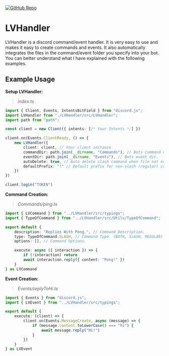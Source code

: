 <a href='https://github.com/lvorex/LVHandler' target='_blank'>![GitHub Repo](https://img.shields.io/github/stars/lvorex/LVHandler?style=social)</a>

# LVHandler

LVHandler is a discord command/event handler. It is very easy to use and makes it easy to create commands and events. 
It also automatically integrates the files in the command/event folder you specify into your bot.
You can better understand what I have explained with the following examples.

## Example Usage

**Setup LVHandler:**
> _index.ts_
```ts
import { Client, Events, IntentsBitField } from "discord.js";
import LVHandler from "./LVHandler/src/LVHandler";
import path from "path";

const client = new Client({ intents: [/* Your Intents */] })

client.on(Events.ClientReady, () => {
    new LVHandler({
        client: client, // Your client instance
        commandDir: path.join(__dirname, "Commands"), // Bots command dir.
        eventDir: path.join(__dirname, "Events"), // Bots event dir.
        autoDelete: true, // Auto delete slash command when file not exists.
        defaultPrefix: "!" // Default prefix for non-slash (regular) commands.
    })
})

client.login("TOKEN")
```

**Command Creation:**
> _Commands/ping.ts_
```ts
import { LVCommand } from "../LVHandler/src/typings";
import { TypeOfCommand } from "../LVHandler/src/Utils/TypeOfCommand";

export default {
    description: "Replies With Pong.", // Command Description.
    type: TypeOfCommand.SLASH, // Command Type. (BOTH, SLASH, REGULAR)
    options: [], // Command Options.

    execute: async ({ interaction }) => {
        if (!interaction) return
        await interaction.reply({ content: "Pong!" })
    }
} as LVCommand
```

**Event Creation:**
> _Events/replyToHi.ts_
```ts
import { Events } from "discord.js";
import { LVEvent } from "../LVHandler/src/typings";

export default {
    execute: (client) => {
        client.on(Events.MessageCreate, async (message) => {
            if (message.content.toLowerCase() === "hi") {
                await message.reply("Hi!")
            }
        })
    }
} as LVEvent
```
